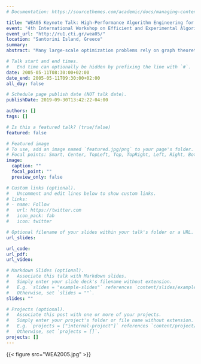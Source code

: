 ```yaml
---
# Documentation: https://sourcethemes.com/academic/docs/managing-content/

title: "WEA05 Keynote Talk: High-Performance Algorithm Engineering for Large-Scale Graph Problems and Computational Biology"
event: "4th International Workshop on Efficient and Experimental Algorithms"
event_url: "http://ru1.cti.gr/wea05/"
location: "Santorini Island, Greece"
summary:
abstract: "Many large-scale optimization problems rely on graph theoretic solutions; yet high-performance computing has traditionally focused on regular applications with high degrees of locality. We describe our novel methodology for designing and implementing irregular parallel algorithms that attain significant performance on high-end computer systems. Our results for several fundamental graph theory problems are the first ever to achieve parallel speedups. Specifically, we have demonstrated for the first time that significant parallel speedups are attainable for arbitrary instances of a variety of graph problems and are developing a library of fundamental routines for discrete optimization (especially in computational biology) on shared-memory systems. Phylogenies derived from gene order data may prove crucial in answering some fundamental questions in biomolecular evolution. High-performance algorithm engineering offers a battery of tools that can reduce, sometimes spectacularly, the running time of existing approaches. We discuss one such such application, GRAPPA, that demonstrated over a billion-fold speedup in running time (on a variety of real and simulated datasets), by combining low-level algorithmic improvements, cache-aware programming, careful performance tuning, and massive parallelism. We show how these techniques are directly applicable to a large variety of problems in computational biology."

# Talk start and end times.
#   End time can optionally be hidden by prefixing the line with `#`.
date: 2005-05-11T08:30:00+02:00
date_end: 2005-05-11T09:30:00+02:00
all_day: false

# Schedule page publish date (NOT talk date).
publishDate: 2019-09-30T13:42:22-04:00

authors: []
tags: []

# Is this a featured talk? (true/false)
featured: false

# Featured image
# To use, add an image named `featured.jpg/png` to your page's folder. 
# Focal points: Smart, Center, TopLeft, Top, TopRight, Left, Right, BottomLeft, Bottom, BottomRight.
image:
  caption: ""
  focal_point: ""
  preview_only: false

# Custom links (optional).
#   Uncomment and edit lines below to show custom links.
# links:
# - name: Follow
#   url: https://twitter.com
#   icon_pack: fab
#   icon: twitter

# Optional filename of your slides within your talk's folder or a URL.
url_slides:

url_code:
url_pdf:
url_video:

# Markdown Slides (optional).
#   Associate this talk with Markdown slides.
#   Simply enter your slide deck's filename without extension.
#   E.g. `slides = "example-slides"` references `content/slides/example-slides.md`.
#   Otherwise, set `slides = ""`.
slides: ""

# Projects (optional).
#   Associate this post with one or more of your projects.
#   Simply enter your project's folder or file name without extension.
#   E.g. `projects = ["internal-project"]` references `content/project/deep-learning/index.md`.
#   Otherwise, set `projects = []`.
projects: []
---
```


{{< figure src="WEA2005.jpg" >}}
